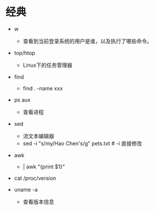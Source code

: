# 经典

- w 
  - 查看到当前登录系统的用户是谁，以及执行了哪些命令。

- top/htop
    - Linux下的任务管理器

- find
    - find . -name xxx

- ps aux
    - 查看进程

- sed
    - 流文本编辑器
    - sed -i "s/my/Hao Chen's/g" pets.txt # -i 直接修改
    
- awk
    - | awk "{print $1}"

- cat /proc/version
- uname -a
    - 查看版本信息
